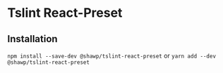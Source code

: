 # Tslint React-Preset

## Installation

`npm install --save-dev @shawp/tslint-react-preset`
or
`yarn add --dev @shawp/tslint-react-preset`

